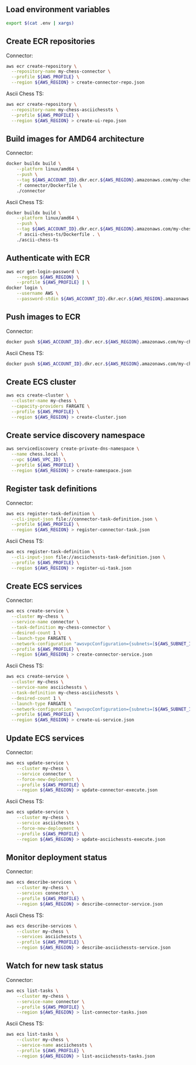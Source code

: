 ## Load environment variables
```bash
export $(cat .env | xargs)
```

## Create ECR repositories

Connector: 

```bash
aws ecr create-repository \
  --repository-name my-chess-connector \
  --profile ${AWS_PROFILE} \
  --region ${AWS_REGION} > create-connector-repo.json
```

Ascii Chess TS:

```bash
aws ecr create-repository \
  --repository-name my-chess-asciichessts \
  --profile ${AWS_PROFILE} \
  --region ${AWS_REGION} > create-ui-repo.json
```

## Build images for AMD64 architecture

Connector:

```bash
docker buildx build \
    --platform linux/amd64 \
    --push \
    --tag ${AWS_ACCOUNT_ID}.dkr.ecr.${AWS_REGION}.amazonaws.com/my-chess-connector:latest \
    -f connector/Dockerfile \
    ./connector
```

Ascii Chess TS:

```bash
docker buildx build \
    --platform linux/amd64 \
    --push \
    --tag ${AWS_ACCOUNT_ID}.dkr.ecr.${AWS_REGION}.amazonaws.com/my-chess-asciichessts:latest \
    -f ascii-chess-ts/Dockerfile . \
    ./ascii-chess-ts
```

## Authenticate with ECR
```bash
aws ecr get-login-password \
    --region ${AWS_REGION} \
    --profile ${AWS_PROFILE} | \
docker login \
    --username AWS \
    --password-stdin ${AWS_ACCOUNT_ID}.dkr.ecr.${AWS_REGION}.amazonaws.com
```

## Push images to ECR

Connector:

```bash
docker push ${AWS_ACCOUNT_ID}.dkr.ecr.${AWS_REGION}.amazonaws.com/my-chess-connector:latest
```

Ascii Chess TS:

```bash
docker push ${AWS_ACCOUNT_ID}.dkr.ecr.${AWS_REGION}.amazonaws.com/my-chess-asciichessts:latest
```

## Create ECS cluster

```bash
aws ecs create-cluster \
  --cluster-name my-chess \
  --capacity-providers FARGATE \
  --profile ${AWS_PROFILE} \
  --region ${AWS_REGION} > create-cluster.json
```

## Create service discovery namespace

```bash
aws servicediscovery create-private-dns-namespace \
  --name chess.local \
  --vpc ${AWS_VPC_ID} \
  --profile ${AWS_PROFILE} \
  --region ${AWS_REGION} > create-namespace.json
```

## Register task definitions

Connector:

```bash
aws ecs register-task-definition \
  --cli-input-json file://connector-task-definition.json \
  --profile ${AWS_PROFILE} \
  --region ${AWS_REGION} > register-connector-task.json
```

Ascii Chess TS:

```bash
aws ecs register-task-definition \
  --cli-input-json file://asciichessts-task-definition.json \
  --profile ${AWS_PROFILE} \
  --region ${AWS_REGION} > register-ui-task.json
```

## Create ECS services

Connector:

```bash
aws ecs create-service \
  --cluster my-chess \
  --service-name connector \
  --task-definition my-chess-connector \
  --desired-count 1 \
  --launch-type FARGATE \
  --network-configuration "awsvpcConfiguration={subnets=[${AWS_SUBNET_ID_1},${AWS_SUBNET_ID_2}],securityGroups=[${AWS_SECURITY_GROUP_ID}],assignPublicIp=ENABLED}" \
  --profile ${AWS_PROFILE} \
  --region ${AWS_REGION} > create-connector-service.json
```

Ascii Chess TS:

```bash
aws ecs create-service \
  --cluster my-chess \
  --service-name asciichessts \
  --task-definition my-chess-asciichessts \
  --desired-count 1 \
  --launch-type FARGATE \
  --network-configuration "awsvpcConfiguration={subnets=[${AWS_SUBNET_ID_1},${AWS_SUBNET_ID_2}],securityGroups=[${AWS_SECURITY_GROUP_ID}],assignPublicIp=ENABLED}" \
  --profile ${AWS_PROFILE} \
  --region ${AWS_REGION} > create-ui-service.json
```

## Update ECS services

Connector:

```bash
aws ecs update-service \
    --cluster my-chess \
    --service connector \
    --force-new-deployment \
    --profile ${AWS_PROFILE} \
    --region ${AWS_REGION} > update-connector-execute.json
```

Ascii Chess TS:

```bash
aws ecs update-service \
    --cluster my-chess \
    --service asciichessts \
    --force-new-deployment \
    --profile ${AWS_PROFILE} \
    --region ${AWS_REGION} > update-asciichessts-execute.json
```

## Monitor deployment status

Connector:

```bash
aws ecs describe-services \
    --cluster my-chess \
    --services connector \
    --profile ${AWS_PROFILE} \
    --region ${AWS_REGION} > describe-connector-service.json
```

Ascii Chess TS:

```bash
aws ecs describe-services \
    --cluster my-chess \
    --services asciichessts \
    --profile ${AWS_PROFILE} \
    --region ${AWS_REGION} > describe-asciichessts-service.json
```

## Watch for new task status

Connector:

```bash
aws ecs list-tasks \
    --cluster my-chess \
    --service-name connector \
    --profile ${AWS_PROFILE} \
    --region ${AWS_REGION} > list-connector-tasks.json
```

Ascii Chess TS:

```bash
aws ecs list-tasks \
    --cluster my-chess \
    --service-name asciichessts \
    --profile ${AWS_PROFILE} \
    --region ${AWS_REGION} > list-asciichessts-tasks.json
```
